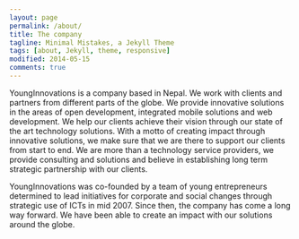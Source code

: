 ```yaml
---
layout: page
permalink: /about/
title: The company
tagline: Minimal Mistakes, a Jekyll Theme
tags: [about, Jekyll, theme, responsive]
modified: 2014-05-15
comments: true
---
```


YoungInnovations is a company based in Nepal. We work with clients and partners from different parts of the globe. We provide innovative solutions in the areas of open development, integrated mobile solutions and web development. We help our clients achieve their vision through our state of the art technology solutions. With a motto of creating impact through innovative solutions, we make sure that we are there to support our clients from start to end. We are more than a technology service providers, we provide consulting and solutions and believe in establishing long term strategic partnership with our clients. 

YoungInnovations was co-founded by a team of young entrepreneurs determined to lead initiatives for corporate and social changes through strategic use of ICTs in mid 2007. Since then, the company has come a long way forward. We have been able to create an impact with our solutions around the globe. 

 

